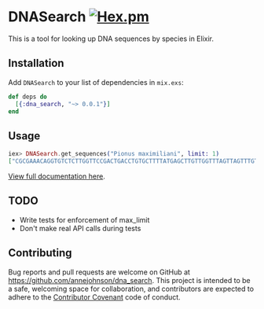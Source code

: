 # DNASearch [![Hex.pm](https://img.shields.io/hexpm/v/dna_search.svg?style=flat-square)](https://hex.pm/packages/dna_search)

This is a tool for looking up DNA sequences by species in Elixir.

## Installation

Add `DNASearch` to your list of dependencies in `mix.exs`:

```elixir
def deps do
  [{:dna_search, "~> 0.0.1"}]
end
```

## Usage

```elixir
iex> DNASearch.get_sequences("Pionus maximiliani", limit: 1)
["CGCGAAACAGGTGTCTCTTGGTTCCGACTGACCTGTGCTTTTATGAGCTTGTTGGTTTAGTTAGTTTGTTGGGGGTTGTTGGGTTTTGGGTTTGGGTTTTTTTCCTCCTTTTCTAGACACATATTTTTGACAGGCTGTATAAAACTTTACTTATCTTTGTTAATAATGTAGCTTTGAACTACTTATTCTGACATTCCAGATCAGCTTTAATGGAAGTGAAGGGAGGCGAAGTAGGAGTAGAAGATACTCTGGATCTGATAGTGACTCTATCTCGGAAAGGAAACGGCCAAAAAAGCGTGGAAGACCACGAACTATTCCTCGAGAAAATATT"]
```

[View full documentation here](https://hexdocs.pm/dna_search/api-reference.html).

## TODO

- Write tests for enforcement of max_limit
- Don't make real API calls during tests

## Contributing

Bug reports and pull requests are welcome on GitHub at https://github.com/annejohnson/dna_search. This project is intended to be a safe, welcoming space for collaboration, and contributors are expected to adhere to the [Contributor Covenant](http://contributor-covenant.org) code of conduct.
